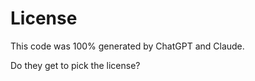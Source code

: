 # License

This code was 100% generated by ChatGPT and Claude.   

Do they get to pick the license?
